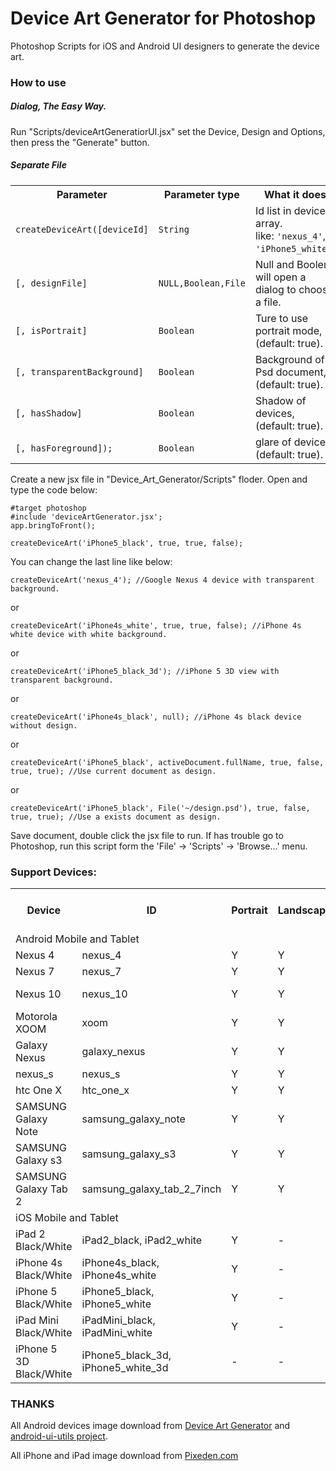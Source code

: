 # Device Art Generator for Photoshop #

Photoshop Scripts for iOS and Android UI designers to generate the device art. 

### How to use ###

##### Dialog, The Easy Way. #####

Run "Scripts/deviceArtGeneratiorUI.jsx" set the Device, Design and Options, then press the "Generate" button.

##### Separate File #####

<table>
<tr><th>Parameter</th><th>Parameter type</th><th>What it does</th></tr>
<tr><td><code>createDeviceArt([deviceId]</code></td><td><code>String</code></td><td>Id list in devices array.<br>like: <code>'nexus_4'</code>, <code>'iPhone5_white'</code>.</td></tr>
<tr><td><code>[, designFile]</code></td><td><code>NULL,Boolean,File</code></td><td>Null and Boolen will open a dialog to choose a file.</td></tr>
<tr><td><code>[, isPortrait] </code></td><td><code>Boolean </code></td><td>Ture to use portrait mode, (default: true).</td></tr>
<tr><td><code>[, transparentBackground] </code></td><td><code>Boolean </code></td><td>Background of Psd document, (default: true).</td></tr>
<tr><td><code>[, hasShadow] </code></td><td><code>Boolean </code></td><td>Shadow of devices, (default: true).</td></tr>
<tr><td><code>[, hasForeground]);</code></td><td><code>Boolean  </code></td><td>glare of device, (default: true).</td></tr>
</table>

Create a new jsx file in "Device_Art_Generator/Scripts" floder. Open and type  the code below:

    #target photoshop
    #include 'deviceArtGenerator.jsx';
    app.bringToFront();

    createDeviceArt('iPhone5_black', true, true, false);

You can change the last line like below: 

    createDeviceArt('nexus_4'); //Google Nexus 4 device with transparent background.

or

    createDeviceArt('iPhone4s_white', true, true, false); //iPhone 4s white device with white background.

or

    createDeviceArt('iPhone5_black_3d'); //iPhone 5 3D view with transparent background.

or
    
    createDeviceArt('iPhone4s_black', null); //iPhone 4s black device without design.

or
    
    createDeviceArt('iPhone5_black', activeDocument.fullName, true, false, true, true); //Use current document as design.

or
    
    createDeviceArt('iPhone5_black', File('~/design.psd'), true, false, true, true); //Use a exists document as design.
    
Save document, double click the jsx file to run. If has trouble go to Photoshop, run this script form the 'File' -> 'Scripts' -> 'Browse...' menu.

### Support Devices:

<table>
<tr><th>Device</th><th>ID</th><th>Portrait</th><th>Landscape</th><th>Screen resolution (px)</th></tr>
<tr><td colspan="5">Android Mobile and Tablet</td></tr>
<tr><td>Nexus 4</td><td>nexus_4</td><td>Y</td><td>Y</td><td>768x1280</td></tr>
<tr><td>Nexus 7</td><td>nexus_7</td><td>Y</td><td>Y</td><td>800x1280</td></tr>
<tr><td>Nexus 10</td><td>nexus_10</td><td>Y</td><td>Y</td><td>800x1280 (1600x2560)</td></tr>
<tr><td>Motorola XOOM</td><td>xoom</td><td>Y</td><td>Y</td><td>800x1280</td></tr>
<tr><td>Galaxy Nexus</td><td>galaxy_nexus</td><td>Y</td><td>Y</td><td>720x1280</td></tr>
<tr><td>nexus_s</td><td>nexus_s</td><td>Y</td><td>Y</td><td>480x800</td></tr>
<tr><td>htc One X</td><td>htc_one_x</td><td>Y</td><td>Y</td><td>720x1280</td></tr>
<tr><td>SAMSUNG Galaxy Note</td><td>samsung_galaxy_note</td><td>Y</td><td>Y</td><td>800x1280</td></tr>
<tr><td>SAMSUNG Galaxy s3</td><td>samsung_galaxy_s3</td><td>Y</td><td>Y</td><td>720x1280</td></tr>
<tr><td>SAMSUNG Galaxy Tab 2</td><td>samsung_galaxy_tab_2_7inch</td><td>Y</td><td>Y</td><td>600x1024</td></tr>

<tr><td colspan="5">iOS Mobile and Tablet</td></tr>
<tr><td>iPad 2 Black/White</td><td>iPad2_black, iPad2_white</td><td>Y</td><td>-</td><td>768x1024</td></tr>
<tr><td>iPhone 4s Black/White</td><td>iPhone4s_black, iPhone4s_white</td><td>Y</td><td>-</td><td>640x960</td></tr>
<tr><td>iPhone 5 Black/White</td><td>iPhone5_black, iPhone5_white</td><td>Y</td><td>-</td><td>640x1136</td></tr>
<tr><td>iPad Mini Black/White</td><td>iPadMini_black, iPadMini_white</td><td>Y</td><td>-</td><td>768x1024</td></tr>
<tr><td>iPhone 5 3D Black/White</td><td>iPhone5_black_3d, iPhone5_white_3d</td><td>-</td><td>-</td><td>640x1136</td></tr>
</table>


### THANKS ###

All Android devices image download from [Device Art Generator](http://developer.android.com/distribute/promote/device-art.html) and [android-ui-utils project](http://android-ui-utils.googlecode.com). 

All iPhone and iPad image download from [Pixeden.com](http://www.pixeden.com) 

